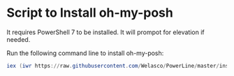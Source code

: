 # Script to Install oh-my-posh

It requires PowerShell 7 to be installed.
It will prompot for elevation if needed.

Run the following command line to install oh-my-posh:

```powershell
iex (iwr https://raw.githubusercontent.com/Welasco/PowerLine/master/install.ps1)
```